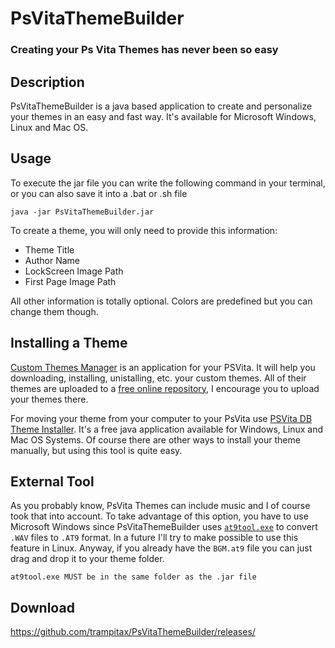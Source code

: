 # PsVitaThemeBuilder
### Creating your Ps Vita Themes has never been so easy
<a name="Description"><a/>
## Description
PsVitaThemeBuilder is a java based application to create and personalize your themes in an easy and fast way. It's available for Microsoft Windows, Linux and Mac OS.

<a name="Usage"><a/>
## Usage
To execute the jar file you can write the following command in your terminal, or you can also save it into a .bat or .sh file
```
java -jar PsVitaThemeBuilder.jar
```
  
To create a theme, you will only need to provide this information:
- Theme Title
- Author Name
- LockScreen Image Path
- First Page Image Path

All other information is totally optional. Colors are predefined but you can change them though.

<a name="Installing"><a/>
## Installing a Theme
  [Custom Themes Manager](http://redsquirrel87.altervista.org/doku.php/custom-themes-manager) is an application for your PSVita. It will help you downloading, installing, unistalling, etc. your custom themes. All of their themes are uploaded to a [free online repository](https://psv.altervista.org), I encourage you to upload your themes there.
  
  For moving your theme from your computer to your PsVita use [PSVita DB Theme Installer](http://redsquirrel87.altervista.org/doku.php/psvita-db-theme-installer). It's a free java application available for Windows, Linux and Mac OS Systems. Of course there are other ways to install your theme manually, but using this tool is quite easy.
  
<a name="External"><a/>
## External Tool
As you probably know, PsVita Themes can include music and I of course took that into account.
  To take advantage of this option, you have to use Microsoft Windows since PsVitaThemeBuilder uses [`at9tool.exe`](https://amicitiamods.jcink.net/index.php?s=c0de8c821d4862b3d66975cc0f3a558f&showtopic=29&st=0&#entry56) to convert `.WAV` files to `.AT9` format.
  In a future I'll try to make possible to use this feature in Linux. Anyway, if you already have the `BGM.at9` file you can just drag and drop it to your theme folder.

  ``` 
 at9tool.exe MUST be in the same folder as the .jar file 
 ```

<a name="Download"><a/>
## Download
https://github.com/trampitax/PsVitaThemeBuilder/releases/
